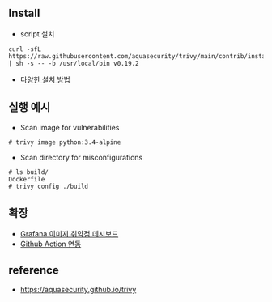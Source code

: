 
## Install
- script 설치 
```
curl -sfL https://raw.githubusercontent.com/aquasecurity/trivy/main/contrib/install.sh | sh -s -- -b /usr/local/bin v0.19.2
```
- [다양한 설치 방법](https://aquasecurity.github.io/trivy/v0.19.2/getting-started/installation/)

## 실행 예시
- Scan image for vulnerabilities
```
# trivy image python:3.4-alpine
```
- Scan directory for misconfigurations
```
# ls build/
Dockerfile
# trivy config ./build
```

## 확장
- [Grafana 이미지 취약점 데시보드](https://grafana.com/grafana/dashboards/12331)
- [Github Action 연동](https://blog.aquasec.com/github-vulnerability-scanner-trivy)

## reference
- https://aquasecurity.github.io/trivy
